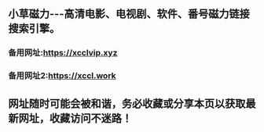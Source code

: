 ## **小草磁力---高清电影、电视剧、软件、番号磁力链接搜索引擎。**
### 备用网址:<a href="https://xcclvip.xyz" target="_blank">https://xcclvip.xyz</a>
### 备用网址2:<a href="https://xccl.work" target="_blank">https://xccl.work</a>
## 网址随时可能会被和谐，务必收藏或分享本页以获取最新网址，收藏访问不迷路！
